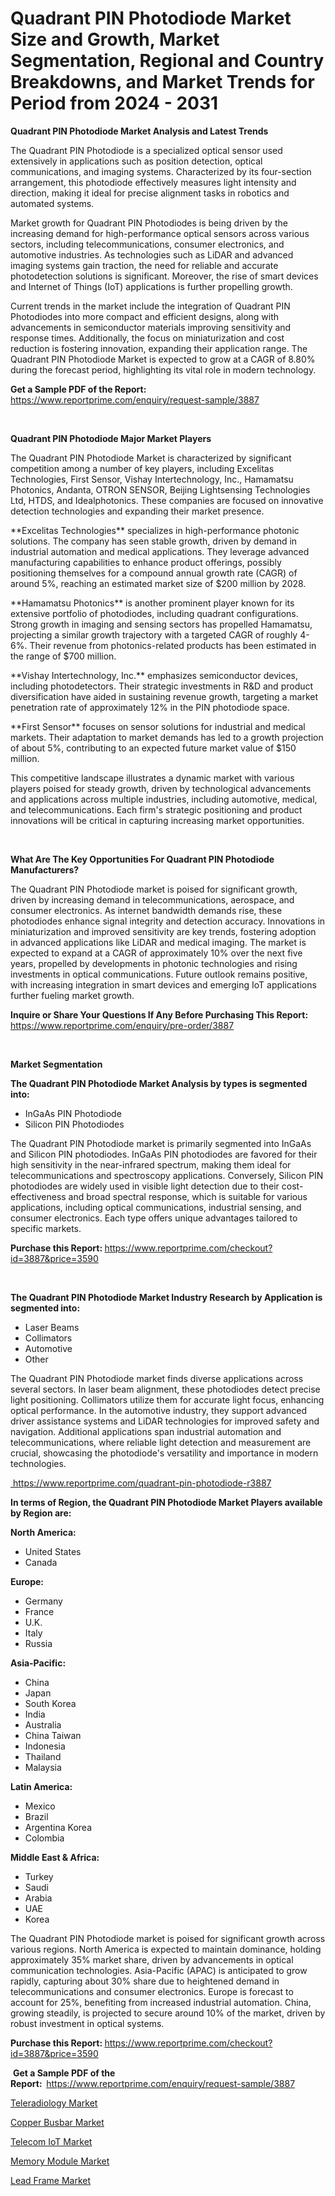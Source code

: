 <p><h1>Quadrant PIN Photodiode Market Size and Growth, Market Segmentation, Regional and Country Breakdowns, and Market Trends for Period from 2024 -  2031</h1></p><p><strong>Quadrant PIN Photodiode Market Analysis and Latest Trends</strong></p>
<p><p>The Quadrant PIN Photodiode is a specialized optical sensor used extensively in applications such as position detection, optical communications, and imaging systems. Characterized by its four-section arrangement, this photodiode effectively measures light intensity and direction, making it ideal for precise alignment tasks in robotics and automated systems.</p><p>Market growth for Quadrant PIN Photodiodes is being driven by the increasing demand for high-performance optical sensors across various sectors, including telecommunications, consumer electronics, and automotive industries. As technologies such as LiDAR and advanced imaging systems gain traction, the need for reliable and accurate photodetection solutions is significant. Moreover, the rise of smart devices and Internet of Things (IoT) applications is further propelling growth. </p><p>Current trends in the market include the integration of Quadrant PIN Photodiodes into more compact and efficient designs, along with advancements in semiconductor materials improving sensitivity and response times. Additionally, the focus on miniaturization and cost reduction is fostering innovation, expanding their application range. The Quadrant PIN Photodiode Market is expected to grow at a CAGR of 8.80% during the forecast period, highlighting its vital role in modern technology.</p></p>
<p><strong>Get a Sample PDF of the Report:&nbsp;</strong> <a href="https://www.reportprime.com/enquiry/request-sample/3887?utm_campaign=1137&utm_medium=2&utm_source=Github&utm_content=ia&utm_term=15112024&utm_id=quadrant-pin-photodiode">https://www.reportprime.com/enquiry/request-sample/3887</a></p>
<p>&nbsp;</p>
<p><strong>Quadrant PIN Photodiode Major Market Players</strong></p>
<p><p>The Quadrant PIN Photodiode Market is characterized by significant competition among a number of key players, including Excelitas Technologies, First Sensor, Vishay Intertechnology, Inc., Hamamatsu Photonics, Andanta, OTRON SENSOR, Beijing Lightsensing Technologies Ltd, HTDS, and Idealphotonics. These companies are focused on innovative detection technologies and expanding their market presence.</p><p>**Excelitas Technologies** specializes in high-performance photonic solutions. The company has seen stable growth, driven by demand in industrial automation and medical applications. They leverage advanced manufacturing capabilities to enhance product offerings, possibly positioning themselves for a compound annual growth rate (CAGR) of around 5%, reaching an estimated market size of $200 million by 2028.</p><p>**Hamamatsu Photonics** is another prominent player known for its extensive portfolio of photodiodes, including quadrant configurations. Strong growth in imaging and sensing sectors has propelled Hamamatsu, projecting a similar growth trajectory with a targeted CAGR of roughly 4-6%. Their revenue from photonics-related products has been estimated in the range of $700 million.</p><p>**Vishay Intertechnology, Inc.** emphasizes semiconductor devices, including photodetectors. Their strategic investments in R&D and product diversification have aided in sustaining revenue growth, targeting a market penetration rate of approximately 12% in the PIN photodiode space.</p><p>**First Sensor** focuses on sensor solutions for industrial and medical markets. Their adaptation to market demands has led to a growth projection of about 5%, contributing to an expected future market value of $150 million.</p><p>This competitive landscape illustrates a dynamic market with various players poised for steady growth, driven by technological advancements and applications across multiple industries, including automotive, medical, and telecommunications. Each firm's strategic positioning and product innovations will be critical in capturing increasing market opportunities.</p></p>
<p>&nbsp;</p>
<p><strong>What Are The Key Opportunities For Quadrant PIN Photodiode Manufacturers?</strong></p>
<p><p>The Quadrant PIN Photodiode market is poised for significant growth, driven by increasing demand in telecommunications, aerospace, and consumer electronics. As internet bandwidth demands rise, these photodiodes enhance signal integrity and detection accuracy. Innovations in miniaturization and improved sensitivity are key trends, fostering adoption in advanced applications like LiDAR and medical imaging. The market is expected to expand at a CAGR of approximately 10% over the next five years, propelled by developments in photonic technologies and rising investments in optical communications. Future outlook remains positive, with increasing integration in smart devices and emerging IoT applications further fueling market growth.</p></p>
<p><strong>Inquire or Share Your Questions If Any Before Purchasing This Report:</strong> <a href="https://www.reportprime.com/enquiry/pre-order/3887?utm_campaign=1137&utm_medium=2&utm_source=Github&utm_content=ia&utm_term=15112024&utm_id=quadrant-pin-photodiode">https://www.reportprime.com/enquiry/pre-order/3887</a></p>
<p>&nbsp;</p>
<p><strong>Market Segmentation</strong></p>
<p><strong>The Quadrant PIN Photodiode Market Analysis by types is segmented into:</strong></p>
<p><ul><li>InGaAs PIN Photodiode</li><li>Silicon PIN Photodiodes</li></ul></p>
<p><p>The Quadrant PIN Photodiode market is primarily segmented into InGaAs and Silicon PIN photodiodes. InGaAs PIN photodiodes are favored for their high sensitivity in the near-infrared spectrum, making them ideal for telecommunications and spectroscopy applications. Conversely, Silicon PIN photodiodes are widely used in visible light detection due to their cost-effectiveness and broad spectral response, which is suitable for various applications, including optical communications, industrial sensing, and consumer electronics. Each type offers unique advantages tailored to specific markets.</p></p>
<p><strong>Purchase this Report:&nbsp;</strong><a href="https://www.reportprime.com/checkout?id=3887&price=3590&utm_campaign=1137&utm_medium=2&utm_source=Github&utm_content=ia&utm_term=15112024&utm_id=quadrant-pin-photodiode">https://www.reportprime.com/checkout?id=3887&price=3590</a></p>
<p>&nbsp;</p>
<p><strong>The Quadrant PIN Photodiode Market Industry Research by Application is segmented into:</strong></p>
<p><ul><li>Laser Beams</li><li>Collimators</li><li>Automotive</li><li>Other</li></ul></p>
<p><p>The Quadrant PIN Photodiode market finds diverse applications across several sectors. In laser beam alignment, these photodiodes detect precise light positioning. Collimators utilize them for accurate light focus, enhancing optical performance. In the automotive industry, they support advanced driver assistance systems and LiDAR technologies for improved safety and navigation. Additional applications span industrial automation and telecommunications, where reliable light detection and measurement are crucial, showcasing the photodiode's versatility and importance in modern technologies.</p></p>
<p><a href="https://www.reportprime.com/quadrant-pin-photodiode-r3887?utm_campaign=1137&utm_medium=2&utm_source=Github&utm_content=ia&utm_term=15112024&utm_id=quadrant-pin-photodiode">&nbsp;https://www.reportprime.com/quadrant-pin-photodiode-r3887</a></p>
<p><strong>In terms of Region, the Quadrant PIN Photodiode Market Players available by Region are:</strong></p>
<p>
    <p> <strong> North America: </strong>
        <ul>
            <li>United States</li>
            <li>Canada</li>
        </ul>
        </p> 
    <p> <strong> Europe: </strong>
        <ul>
            <li>Germany</li>
            <li>France</li>
            <li>U.K.</li>
            <li>Italy</li>
            <li>Russia</li>
        </ul>
        </p> 
    <p> <strong> Asia-Pacific: </strong>
        <ul>
            <li>China</li>
            <li>Japan</li>
            <li>South Korea</li>
            <li>India</li>
            <li>Australia</li>
            <li>China Taiwan</li>
            <li>Indonesia</li>
            <li>Thailand</li>
            <li>Malaysia</li>
        </ul>
        </p> 
    <p> <strong> Latin America: </strong>
        <ul>
            <li>Mexico</li>
            <li>Brazil</li>
            <li>Argentina Korea</li>
            <li>Colombia</li>
        </ul>
        </p> 
    <p> <strong> Middle East & Africa: </strong>
        <ul>
            <li>Turkey</li>
            <li>Saudi</li>
            <li>Arabia</li>
            <li>UAE</li>
            <li>Korea</li>
        </ul>
    </p>
    </p>
<p><p>The Quadrant PIN Photodiode market is poised for significant growth across various regions. North America is expected to maintain dominance, holding approximately 35% market share, driven by advancements in optical communication technologies. Asia-Pacific (APAC) is anticipated to grow rapidly, capturing about 30% share due to heightened demand in telecommunications and consumer electronics. Europe is forecast to account for 25%, benefiting from increased industrial automation. China, growing steadily, is projected to secure around 10% of the market, driven by robust investment in optical systems.</p></p>
<p><strong>Purchase this Report: </strong><a href="https://www.reportprime.com/checkout?id=3887&price=3590&utm_campaign=1137&utm_medium=2&utm_source=Github&utm_content=ia&utm_term=15112024&utm_id=quadrant-pin-photodiode">https://www.reportprime.com/checkout?id=3887&price=3590</a></p>
<p>&nbsp;<strong>Get a Sample PDF of the Report:&nbsp;&nbsp;</strong><a href="https://www.reportprime.com/enquiry/request-sample/3887?utm_campaign=1137&utm_medium=2&utm_source=Github&utm_content=ia&utm_term=15112024&utm_id=quadrant-pin-photodiode">https://www.reportprime.com/enquiry/request-sample/3887</a></p>
<p><strong></strong></p>
<p><p><a href="https://issuu.com/reportprime-2/docs/teleradiology-market-size-2030.pptx_79844abbd77814?utm_campaign=1137&utm_medium=2&utm_source=Github&utm_content=ia&utm_term=15112024&utm_id=quadrant-pin-photodiode">Teleradiology Market</a></p><p><a href="https://www.linkedin.com/pulse/copper-busbar-market-evolution-global-trends-regional-dynamics-anftf?utm_campaign=1137&utm_medium=2&utm_source=Github&utm_content=ia&utm_term=15112024&utm_id=quadrant-pin-photodiode">Copper Busbar Market</a></p><p><a href="https://issuu.com/reportprime-2/docs/telecom-iot-market-size-2030.pptx_853376305149e9?utm_campaign=1137&utm_medium=2&utm_source=Github&utm_content=ia&utm_term=15112024&utm_id=quadrant-pin-photodiode">Telecom IoT Market</a></p><p><a href="https://www.linkedin.com/pulse/memory-module-market-investigation-industry-evolution-forecast-pdcgf?utm_campaign=1137&utm_medium=2&utm_source=Github&utm_content=ia&utm_term=15112024&utm_id=quadrant-pin-photodiode">Memory Module Market</a></p><p><a href="https://www.linkedin.com/pulse/lead-frame-industry-sector-new-technologies-market-impact-nuksf?utm_campaign=1137&utm_medium=2&utm_source=Github&utm_content=ia&utm_term=15112024&utm_id=quadrant-pin-photodiode">Lead Frame Market</a></p></p>